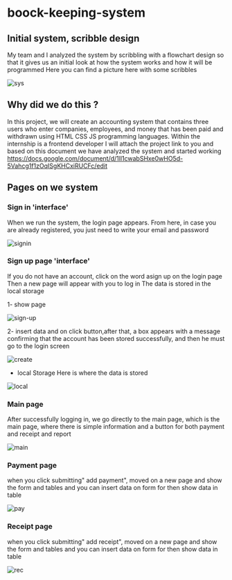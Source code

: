 # boock-keeping-system
## Initial system, scribble design
My team and I analyzed the system by scribbling with a flowchart design so that it gives us an initial look at how the system works and how it will be programmed
Here you can find a picture here with some scribbles

![sys](https://user-images.githubusercontent.com/52491098/177000059-9896f547-5685-4879-ac6b-5646ac017936.PNG)

## Why did we do this ?
In this project, we will create an accounting system that contains three users who enter companies, employees, and money that has been paid and withdrawn using HTML CSS JS programming languages. Within the internship is a frontend developer
I will attach the project link to you and based on this document we have analyzed the system and started working 
https://docs.google.com/document/d/1ll1cwabSHxe0wHO5d-5Vahcg1f1zOqISgKHCxiRUCFc/edit

## Pages on we system 
### Sign in 'interface'
When we run the system, the login page appears. From here, in case you are already registered, you just need to write your email and password

![signin](https://user-images.githubusercontent.com/52491098/176999818-12e172ea-3a13-491e-9046-4ba7c43c58a4.PNG)

### Sign up page 'interface'
If you do not have an account, click on the word asign up on the login page
Then a new page will appear with you to log in
The data is stored in the local storage

1- show page

![sign-up](https://user-images.githubusercontent.com/52491098/177000226-b44543a9-dca1-4ba8-8bfa-04bac19105a4.PNG)


2- insert data and on click button,after that, a box appears with a message confirming that the account has been stored successfully, and then he must go to the login screen


![create](https://user-images.githubusercontent.com/52491098/177001614-71d64b0d-37a1-4808-93c0-959de285da55.PNG)

* local Storage
Here is where the data is stored

![local](https://user-images.githubusercontent.com/52491098/177001886-a13eb19d-2633-41d2-9b41-f814ba0a0a73.PNG)

### Main page 

After successfully logging in, we go directly to the main page, which is the main page, where there is simple information and a button for both payment and receipt and report


![main](https://user-images.githubusercontent.com/52491098/177136342-f7d6ac8f-a867-429a-bc6e-945e716a625d.PNG)


### Payment page
when you click submitting" add payment", moved on a new page and show the form and tables and you can insert data on form for then show data in table


![pay](https://user-images.githubusercontent.com/52491098/177137999-f7a18a53-6a57-441e-a2bc-0bd43d67725c.PNG)


### Receipt page
when you click submitting" add receipt", moved on a new page and show the form and tables and you can insert data on form for then show data in table

![rec](https://user-images.githubusercontent.com/52491098/177138076-63aad00b-cb13-4cd4-9632-1bcefd108fa2.PNG)




